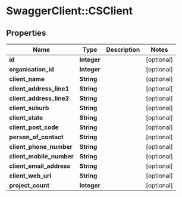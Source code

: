 # SwaggerClient::CSClient

## Properties
Name | Type | Description | Notes
------------ | ------------- | ------------- | -------------
**id** | **Integer** |  | [optional] 
**organisation_id** | **Integer** |  | [optional] 
**client_name** | **String** |  | [optional] 
**client_address_line1** | **String** |  | [optional] 
**client_address_line2** | **String** |  | [optional] 
**client_suburb** | **String** |  | [optional] 
**client_state** | **String** |  | [optional] 
**client_post_code** | **String** |  | [optional] 
**person_of_contact** | **String** |  | [optional] 
**client_phone_number** | **String** |  | [optional] 
**client_mobile_number** | **String** |  | [optional] 
**client_email_address** | **String** |  | [optional] 
**client_web_url** | **String** |  | [optional] 
**project_count** | **Integer** |  | [optional] 


